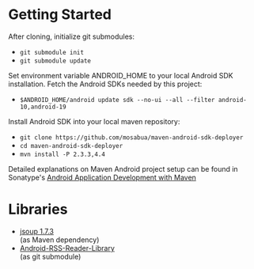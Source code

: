Getting Started
===============

After cloning, initialize git submodules:
  - `git submodule init`
  - `git submodule update`

Set environment variable ANDROID_HOME to your local Android SDK installation.
Fetch the Android SDKs needed by this project:  
  - `$ANDROID_HOME/android update sdk --no-ui --all --filter android-10,android-19`

Install Android SDK into your local maven repository:
  - `git clone https://github.com/mosabua/maven-android-sdk-deployer`
  - `cd maven-android-sdk-deployer`
  - `mvn install -P 2.3.3,4.4`

Detailed explanations on Maven Android project setup can be found in
Sonatype's [Android Application Development with Maven](http://books.sonatype.com/mvnref-book/reference/android-dev.html)


Libraries
=========

  - [jsoup 1.7.3](https://github.com/jhy/jsoup/tree/d599990c331989230a6e1d0e4fea9e577022cc9c)  
      (as Maven dependency)
  - [Android-RSS-Reader-Library](https://github.com/matshofman/Android-RSS-Reader-Library)  
      (as git submodule)
